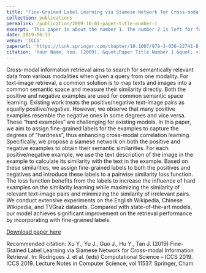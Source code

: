 ```yaml
---
title: "Fine-Grained Label Learning via Siamese Network for Cross-modal Information Retrieval"
collection: publications
permalink: /publication/2009-10-01-paper-title-number-1
excerpt: 'This paper is about the number 1. The number 2 is left for future work.'
date: 2019-06-13
venue: 'ICCS'
paperurl: 'https://link.springer.com/chapter/10.1007/978-3-030-22741-8_22'
citation: 'Your Name, You. (2009). &quot;Paper Title Number 1.&quot; <i>Journal 1</i>. 1(1).'
---
```

Cross-modal information retrieval aims to search for semantically relevant data from various modalities when given a query from one modality. For text-image retrieval, a common solution is to map texts and images into a common semantic space and measure their similarity directly. Both the positive and negative examples are used for common semantic space learning. Existing work treats the positive/negative text-image pairs as equally positive/negative. However, we observe that many positive examples resemble the negative ones in some degrees and vice versa. These “hard examples” are challenging for existing models. In this paper, we aim to assign fine-grained labels for the examples to capture the degrees of “hardness”, thus enhancing cross-modal correlation learning. Specifically, we propose a siamese network on both the positive and negative examples to obtain their semantic similarities. For each positive/negative example, we use the text description of the image in the example to calculate its similarity with the text in the example. Based on these similarities, we assign fine-grained labels to both the positives and negatives and introduce these labels to a pairwise similarity loss function. The loss function benefits from the labels to increase the influence of hard examples on the similarity learning while maximizing the similarity of relevant text-image pairs and minimizing the similarity of irrelevant pairs. We conduct extensive experiments on the English Wikipedia, Chinese Wikipedia, and TVGraz datasets. Compared with state-of-the-art models, our model achieves significant improvement on the retrieval performance by incorporating with fine-grained labels.

[Download paper here](https://link.springer.com/chapter/10.1007/978-3-030-22741-8_22)

Recommended citation: Xu Y., Yu J., Guo J., Hu Y., Tan J. (2019) Fine-Grained Label Learning via Siamese Network for Cross-modal Information Retrieval. In: Rodrigues J. et al. (eds) Computational Science – ICCS 2019. ICCS 2019. Lecture Notes in Computer Science, vol 11537. Springer, Cham
